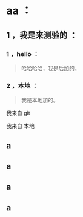 # aa ：

## 1 ，我是来测验的 ：

### 1 ，hello ：

> 哈哈哈哈，我是后加的。

### 2 ，本地 ：

> 我是本地加的。

我来自 git

我来自 本地

















## a

## a

## a

## a

